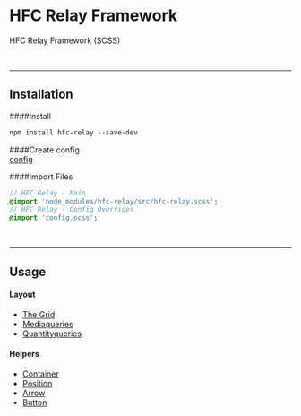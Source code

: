 # HFC Relay Framework
HFC Relay Framework (SCSS)

<br><hr>
## Installation

####Install<br>
```sass
npm install hfc-relay --save-dev
```

####Create config<br> 
[config](sry/_config.scss)

####Import Files<br> 
```sass
// HFC Relay - Main
@import 'node_modules/hfc-relay/src/hfc-relay.scss';
// HFC Relay - Config Overrides
@import 'config.scss';
```


<br><hr>
## Usage

#### Layout
- [The Grid](docs/grid.md)
- [Mediaqueries](docs/mediaqueries.md)
- [Quantityqueries](docs/quantityqueries.md)

#### Helpers
- [Container](docs/container.md)
- [Position](docs/position.md)
- [Arrow](docs/arrow.md)
- [Button](docs/button.md)
